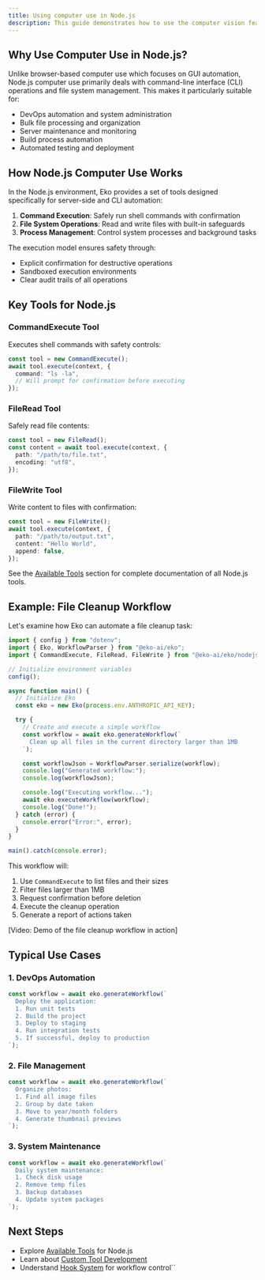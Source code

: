 ```yaml
---
title: Using computer use in Node.js
description: This guide demonstrates how to use the computer vision feature with a headless browser in a Node.js environment.
---
```


## Why Use Computer Use in Node.js?

Unlike browser-based computer use which focuses on GUI automation, Node.js computer use primarily deals with command-line interface (CLI) operations and file system management. This makes it particularly suitable for:

- DevOps automation and system administration
- Bulk file processing and organization
- Server maintenance and monitoring
- Build process automation
- Automated testing and deployment

## How Node.js Computer Use Works

In the Node.js environment, Eko provides a set of tools designed specifically for server-side and CLI automation:

1. **Command Execution**: Safely run shell commands with confirmation
2. **File System Operations**: Read and write files with built-in safeguards
3. **Process Management**: Control system processes and background tasks

The execution model ensures safety through:

- Explicit confirmation for destructive operations
- Sandboxed execution environments
- Clear audit trails of all operations

## Key Tools for Node.js

### CommandExecute Tool

Executes shell commands with safety controls:

```typescript
const tool = new CommandExecute();
await tool.execute(context, {
  command: "ls -la",
  // Will prompt for confirmation before executing
});
```

### FileRead Tool

Safely read file contents:

```typescript
const tool = new FileRead();
const content = await tool.execute(context, {
  path: "/path/to/file.txt",
  encoding: "utf8",
});
```

### FileWrite Tool

Write content to files with confirmation:

```typescript
const tool = new FileWrite();
await tool.execute(context, {
  path: "/path/to/output.txt",
  content: "Hello World",
  append: false,
});
```

See the [Available Tools](/docs/tools/available#nodejs) section for complete documentation of all Node.js tools.

## Example: File Cleanup Workflow

Let's examine how Eko can automate a file cleanup task:

```typescript
import { config } from "dotenv";
import { Eko, WorkflowParser } from "@eko-ai/eko";
import { CommandExecute, FileRead, FileWrite } from "@eko-ai/eko/nodejs";

// Initialize environment variables
config();

async function main() {
  // Initialize Eko
  const eko = new Eko(process.env.ANTHROPIC_API_KEY);

  try {
    // Create and execute a simple workflow
    const workflow = await eko.generateWorkflow(`
      Clean up all files in the current directory larger than 1MB
    `);

    const workflowJson = WorkflowParser.serialize(workflow);
    console.log("Generated workflow:");
    console.log(workflowJson);

    console.log("Executing workflow...");
    await eko.executeWorkflow(workflow);
    console.log("Done!");
  } catch (error) {
    console.error("Error:", error);
  }
}

main().catch(console.error);
```

This workflow will:

1. Use `CommandExecute` to list files and their sizes
2. Filter files larger than 1MB
3. Request confirmation before deletion
4. Execute the cleanup operation
5. Generate a report of actions taken

[Video: Demo of the file cleanup workflow in action]

## Typical Use Cases

### 1. DevOps Automation

```typescript
const workflow = await eko.generateWorkflow(`
  Deploy the application:
  1. Run unit tests
  2. Build the project
  3. Deploy to staging
  4. Run integration tests
  5. If successful, deploy to production
`);
```

### 2. File Management

```typescript
const workflow = await eko.generateWorkflow(`
  Organize photos:
  1. Find all image files
  2. Group by date taken
  3. Move to year/month folders
  4. Generate thumbnail previews
`);
```

### 3. System Maintenance

```typescript
const workflow = await eko.generateWorkflow(`
  Daily system maintenance:
  1. Check disk usage
  2. Remove temp files
  3. Backup databases
  4. Update system packages
`);
```

## Next Steps

- Explore [Available Tools](/docs/tools/available#nodejs) for Node.js
- Learn about [Custom Tool Development](/docs/tools/custom)
- Understand [Hook System](/docs/tools/hook) for workflow control``
